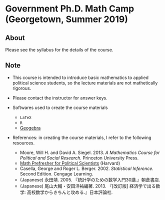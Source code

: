 # Government Ph.D. Math Camp (Georgetown, Summer 2019)

## About

Please see the syllabus for the details of the course.

## Note

- This course is intended to introduce basic mathematics to applied political science students, so the lecture materials are not mathetically rigorous.

- Please contact the instructor for answer keys.

- Softwares used to create the course materials
    - `LaTeX`
    - `R`
    - <a href = "https://www.geogebra.org/">Geogebra</a>
 
 - References: in creating the course materials, I refer to the following resources.
    - Moore, Will H. and David A. Siegel. 2013. *A Mathematics Course for Political and Social Research.* Princeton University Press.
    - <a href = "https://iqss.github.io/prefresher/">Math Prefresher for Political Scientists</a> (Harvard)
    - Casella, George and Roger L. Berger. 2002. *Statistical Inference.* Second Edition. Cengage Learning.
    - (Japanese) 永田靖. 2005. 『統計学のための数学入門30講.』朝倉書店.
    - (Japanese) 尾山大輔・安田洋祐編著. 2013. 『[改訂版] 経済学で出る数学: 高校数学からきちんと攻める.』日本評論社.
